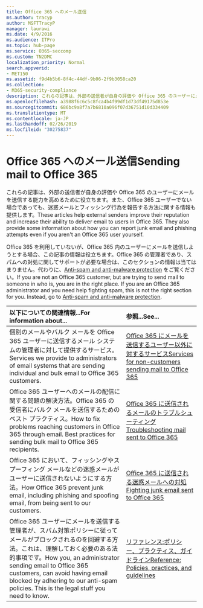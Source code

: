 ```yaml
---
title: Office 365 へのメール送信
ms.author: tracyp
author: MSFTTracyP
manager: laurawi
ms.date: 4/9/2016
ms.audience: ITPro
ms.topic: hub-page
ms.service: O365-seccomp
ms.custom: TN2DMC
localization_priority: Normal
search.appverid:
- MET150
ms.assetid: f9d4b5b6-8f4c-44df-9b06-2f9b3058ca20
ms.collection:
- M365-security-compliance
description: これらの記事は、外部の送信者が自身の評価や Office 365 のユーザーにメールを送信する能力を高めるために役立ちます。また、Office 365 ユーザーでない場合であっても、迷惑メールとフィッシング行為を報告する方法に関する情報も提供します。
ms.openlocfilehash: a3988f6c6c5c8fca4b4f99df1d73df49175d853e
ms.sourcegitcommit: 686bc9a8f7a7b6810a096f07d36751d10d334409
ms.translationtype: MT
ms.contentlocale: ja-JP
ms.lasthandoff: 02/26/2019
ms.locfileid: "30275837"
---
```

# <a name="sending-mail-to-office-365"></a><span data-ttu-id="ea95e-104">Office 365 へのメール送信</span><span class="sxs-lookup"><span data-stu-id="ea95e-104">Sending mail to Office 365</span></span>

<span data-ttu-id="ea95e-p102">これらの記事は、外部の送信者が自身の評価や Office 365 のユーザーにメールを送信する能力を高めるために役立ちます。また、Office 365 ユーザーでない場合であっても、迷惑メールとフィッシング行為を報告する方法に関する情報も提供します。</span><span class="sxs-lookup"><span data-stu-id="ea95e-p102">These articles help external senders improve their reputation and increase their ability to deliver email to users in Office 365. They also provide some information about how you can report junk email and phishing attempts even if you aren't an Office 365 user yourself.</span></span>
  
<span data-ttu-id="ea95e-p103">Office 365 を利用していないが、Office 365 内のユーザーにメールを送信しようとする場合、この記事の情報は役立ちます。Office 365 の管理者であり、スパムへの対処に関してサポートが必要な場合は、このセクションの情報は当てはまりません。代わりに、[Anti-spam and anti-malware protection](http://technet.microsoft.com/library/93c6c227-7442-4293-b64d-ec8f15c928db.aspx) をご覧ください。</span><span class="sxs-lookup"><span data-stu-id="ea95e-p103">If you are not an Office 365 customer, but are trying to send mail to someone in who is, you are in the right place. If you are an Office 365 administrator and you need help fighting spam, this is not the right section for you. Instead, go to [Anti-spam and anti-malware protection](http://technet.microsoft.com/library/93c6c227-7442-4293-b64d-ec8f15c928db.aspx).</span></span>
  
|<span data-ttu-id="ea95e-110">**以下についての関連情報...**</span><span class="sxs-lookup"><span data-stu-id="ea95e-110">**For information about...**</span></span>|<span data-ttu-id="ea95e-111">**参照...**</span><span class="sxs-lookup"><span data-stu-id="ea95e-111">**See...**</span></span>|
|:-----|:-----|
|<span data-ttu-id="ea95e-112">個別のメールやバルク メールを Office 365 ユーザーに送信するメール システムの管理者に対して提供するサービス。</span><span class="sxs-lookup"><span data-stu-id="ea95e-112">Services we provide to administrators of email systems that are sending individual and bulk email to Office 365 customers.</span></span>  <br/> |[<span data-ttu-id="ea95e-113">Office 365 にメールを送信するユーザー以外に対するサービス</span><span class="sxs-lookup"><span data-stu-id="ea95e-113">Services for non-customers sending mail to Office 365</span></span>](services-for-non-customers.md) <br/> |
|<span data-ttu-id="ea95e-p104">Office 365 ユーザーへのメールの配信に関する問題の解決方法。Office 365 の受信者にバルク メールを送信するためのベスト プラクティス。</span><span class="sxs-lookup"><span data-stu-id="ea95e-p104">How to fix problems reaching customers in Office 365 through email. Best practices for sending bulk mail to Office 365 recipients.</span></span>  <br/> |[<span data-ttu-id="ea95e-116">Office 365 に送信されるメールのトラブルシューティング</span><span class="sxs-lookup"><span data-stu-id="ea95e-116">Troubleshooting mail sent to Office 365</span></span>](troubleshooting-mail-sent-to-office-365.md) <br/> |
|<span data-ttu-id="ea95e-117">Office 365 において、フィッシングやスプーフィング メールなどの迷惑メールがユーザーに送信されないようにする方法。</span><span class="sxs-lookup"><span data-stu-id="ea95e-117">How Office 365 prevent junk email, including phishing and spoofing email, from being sent to our customers.</span></span>  <br/> |[<span data-ttu-id="ea95e-118">Office 365 に送信される迷惑メールへの対処</span><span class="sxs-lookup"><span data-stu-id="ea95e-118">Fighting junk email sent to Office 365</span></span>](fighting-junk-email.md) <br/> |
|<span data-ttu-id="ea95e-p105">Office 365 ユーザーにメールを送信する管理者が、スパム対策ポリシーに従ってメールがブロックされるのを回避する方法。これは、理解しておく必要のある法的事項です。</span><span class="sxs-lookup"><span data-stu-id="ea95e-p105">How you, an administrator sending email to Office 365 customers, can avoid having email blocked by adhering to our anti-spam policies. This is the legal stuff you need to know.</span></span>  <br/> |[<span data-ttu-id="ea95e-121">リファレンス:ポリシー、プラクティス、ガイドライン</span><span class="sxs-lookup"><span data-stu-id="ea95e-121">Reference: Policies, practices, and guidelines</span></span>](reference-policies-practices-and-guidelines.md) <br/> |
   

